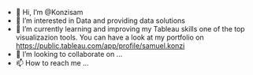 - 👋 Hi, I’m @Konzisam
- 👀 I’m interested in Data and providing data solutions
- 🌱 I’m currently learning and improving my Tableau skills one of the top visualizazion tools. You can have a look at my portfolio on https://public.tableau.com/app/profile/samuel.konzi
- 💞️ I’m looking to collaborate on ...
- 📫 How to reach me ...

<!---
Konzisam/Konzisam is a ✨ special ✨ repository because its `README.md` (this file) appears on your GitHub profile.
You can click the Preview link to take a look at your changes.
--->
